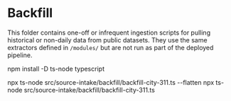 # Backfill

This folder contains one-off or infrequent ingestion scripts for pulling historical or non-daily data from public datasets. They use the same extractors defined in `/modules/` but are not run as part of the deployed pipeline.

npm install -D ts-node typescript

npx ts-node src/source-intake/backfill/backfill-city-311.ts --flatten
npx ts-node src/source-intake/backfill/backfill-city-311.ts
